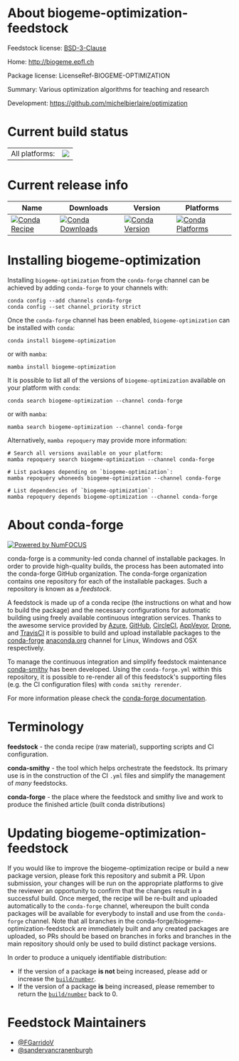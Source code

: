 About biogeme-optimization-feedstock
====================================

Feedstock license: [BSD-3-Clause](https://github.com/conda-forge/biogeme-optimization-feedstock/blob/main/LICENSE.txt)

Home: http://biogeme.epfl.ch

Package license: LicenseRef-BIOGEME-OPTIMIZATION

Summary: Various optimization algorithms for teaching and research

Development: https://github.com/michelbierlaire/optimization

Current build status
====================


<table><tr><td>All platforms:</td>
    <td>
      <a href="https://dev.azure.com/conda-forge/feedstock-builds/_build/latest?definitionId=23252&branchName=main">
        <img src="https://dev.azure.com/conda-forge/feedstock-builds/_apis/build/status/biogeme-optimization-feedstock?branchName=main">
      </a>
    </td>
  </tr>
</table>

Current release info
====================

| Name | Downloads | Version | Platforms |
| --- | --- | --- | --- |
| [![Conda Recipe](https://img.shields.io/badge/recipe-biogeme--optimization-green.svg)](https://anaconda.org/conda-forge/biogeme-optimization) | [![Conda Downloads](https://img.shields.io/conda/dn/conda-forge/biogeme-optimization.svg)](https://anaconda.org/conda-forge/biogeme-optimization) | [![Conda Version](https://img.shields.io/conda/vn/conda-forge/biogeme-optimization.svg)](https://anaconda.org/conda-forge/biogeme-optimization) | [![Conda Platforms](https://img.shields.io/conda/pn/conda-forge/biogeme-optimization.svg)](https://anaconda.org/conda-forge/biogeme-optimization) |

Installing biogeme-optimization
===============================

Installing `biogeme-optimization` from the `conda-forge` channel can be achieved by adding `conda-forge` to your channels with:

```
conda config --add channels conda-forge
conda config --set channel_priority strict
```

Once the `conda-forge` channel has been enabled, `biogeme-optimization` can be installed with `conda`:

```
conda install biogeme-optimization
```

or with `mamba`:

```
mamba install biogeme-optimization
```

It is possible to list all of the versions of `biogeme-optimization` available on your platform with `conda`:

```
conda search biogeme-optimization --channel conda-forge
```

or with `mamba`:

```
mamba search biogeme-optimization --channel conda-forge
```

Alternatively, `mamba repoquery` may provide more information:

```
# Search all versions available on your platform:
mamba repoquery search biogeme-optimization --channel conda-forge

# List packages depending on `biogeme-optimization`:
mamba repoquery whoneeds biogeme-optimization --channel conda-forge

# List dependencies of `biogeme-optimization`:
mamba repoquery depends biogeme-optimization --channel conda-forge
```


About conda-forge
=================

[![Powered by
NumFOCUS](https://img.shields.io/badge/powered%20by-NumFOCUS-orange.svg?style=flat&colorA=E1523D&colorB=007D8A)](https://numfocus.org)

conda-forge is a community-led conda channel of installable packages.
In order to provide high-quality builds, the process has been automated into the
conda-forge GitHub organization. The conda-forge organization contains one repository
for each of the installable packages. Such a repository is known as a *feedstock*.

A feedstock is made up of a conda recipe (the instructions on what and how to build
the package) and the necessary configurations for automatic building using freely
available continuous integration services. Thanks to the awesome service provided by
[Azure](https://azure.microsoft.com/en-us/services/devops/), [GitHub](https://github.com/),
[CircleCI](https://circleci.com/), [AppVeyor](https://www.appveyor.com/),
[Drone](https://cloud.drone.io/welcome), and [TravisCI](https://travis-ci.com/)
it is possible to build and upload installable packages to the
[conda-forge](https://anaconda.org/conda-forge) [anaconda.org](https://anaconda.org/)
channel for Linux, Windows and OSX respectively.

To manage the continuous integration and simplify feedstock maintenance
[conda-smithy](https://github.com/conda-forge/conda-smithy) has been developed.
Using the ``conda-forge.yml`` within this repository, it is possible to re-render all of
this feedstock's supporting files (e.g. the CI configuration files) with ``conda smithy rerender``.

For more information please check the [conda-forge documentation](https://conda-forge.org/docs/).

Terminology
===========

**feedstock** - the conda recipe (raw material), supporting scripts and CI configuration.

**conda-smithy** - the tool which helps orchestrate the feedstock.
                   Its primary use is in the construction of the CI ``.yml`` files
                   and simplify the management of *many* feedstocks.

**conda-forge** - the place where the feedstock and smithy live and work to
                  produce the finished article (built conda distributions)


Updating biogeme-optimization-feedstock
=======================================

If you would like to improve the biogeme-optimization recipe or build a new
package version, please fork this repository and submit a PR. Upon submission,
your changes will be run on the appropriate platforms to give the reviewer an
opportunity to confirm that the changes result in a successful build. Once
merged, the recipe will be re-built and uploaded automatically to the
`conda-forge` channel, whereupon the built conda packages will be available for
everybody to install and use from the `conda-forge` channel.
Note that all branches in the conda-forge/biogeme-optimization-feedstock are
immediately built and any created packages are uploaded, so PRs should be based
on branches in forks and branches in the main repository should only be used to
build distinct package versions.

In order to produce a uniquely identifiable distribution:
 * If the version of a package **is not** being increased, please add or increase
   the [``build/number``](https://docs.conda.io/projects/conda-build/en/latest/resources/define-metadata.html#build-number-and-string).
 * If the version of a package **is** being increased, please remember to return
   the [``build/number``](https://docs.conda.io/projects/conda-build/en/latest/resources/define-metadata.html#build-number-and-string)
   back to 0.

Feedstock Maintainers
=====================

* [@FGarridoV](https://github.com/FGarridoV/)
* [@sandervancranenburgh](https://github.com/sandervancranenburgh/)

